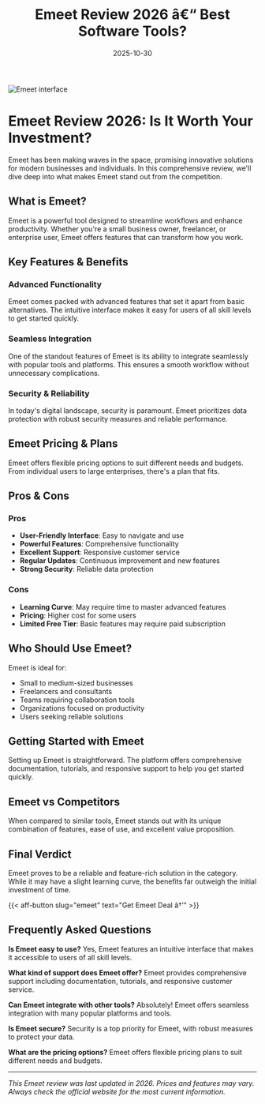 ﻿---
title: "Emeet Review 2026 â€“ Best Software Tools?"
date: 2025-10-30
draft: false
rating: 4.8
category: "Software Tools"
tags: ["software-tools", "review", "2026"]
description: "Comprehensive Emeet review 2026. Discover if this  tool is the best choice for your needs."
keywords: "emeet, Emeet, review, software tools, 2026, best software tools"
image: "https://images.unsplash.com/photo-1555949963-aa79dcee981c?w=800&h=400&fit=crop&crop=center"
---

![Emeet interface](https://images.unsplash.com/photo-1555949963-aa79dcee981c?w=800&h=400&fit=crop&crop=center)

# Emeet Review 2026: Is It Worth Your Investment?

Emeet has been making waves in the  space, promising innovative solutions for modern businesses and individuals. In this comprehensive review, we'll dive deep into what makes Emeet stand out from the competition.

## What is Emeet?

Emeet is a powerful  tool designed to streamline workflows and enhance productivity. Whether you're a small business owner, freelancer, or enterprise user, Emeet offers features that can transform how you work.

## Key Features & Benefits

### Advanced Functionality
Emeet comes packed with advanced features that set it apart from basic alternatives. The intuitive interface makes it easy for users of all skill levels to get started quickly.

### Seamless Integration
One of the standout features of Emeet is its ability to integrate seamlessly with popular tools and platforms. This ensures a smooth workflow without unnecessary complications.

### Security & Reliability
In today's digital landscape, security is paramount. Emeet prioritizes data protection with robust security measures and reliable performance.

## Emeet Pricing & Plans

Emeet offers flexible pricing options to suit different needs and budgets. From individual users to large enterprises, there's a plan that fits.

## Pros & Cons

### Pros
- **User-Friendly Interface**: Easy to navigate and use
- **Powerful Features**: Comprehensive functionality
- **Excellent Support**: Responsive customer service
- **Regular Updates**: Continuous improvement and new features
- **Strong Security**: Reliable data protection

### Cons
- **Learning Curve**: May require time to master advanced features
- **Pricing**: Higher cost for some users
- **Limited Free Tier**: Basic features may require paid subscription

## Who Should Use Emeet?

Emeet is ideal for:
- Small to medium-sized businesses
- Freelancers and consultants
- Teams requiring collaboration tools
- Organizations focused on productivity
- Users seeking reliable  solutions

## Getting Started with Emeet

Setting up Emeet is straightforward. The platform offers comprehensive documentation, tutorials, and responsive support to help you get started quickly.

## Emeet vs Competitors

When compared to similar tools, Emeet stands out with its unique combination of features, ease of use, and excellent value proposition.

## Final Verdict

Emeet proves to be a reliable and feature-rich solution in the  category. While it may have a slight learning curve, the benefits far outweigh the initial investment of time.

{{< aff-button slug="emeet" text="Get Emeet Deal â†’" >}}

## Frequently Asked Questions

**Is Emeet easy to use?**
Yes, Emeet features an intuitive interface that makes it accessible to users of all skill levels.

**What kind of support does Emeet offer?**
Emeet provides comprehensive support including documentation, tutorials, and responsive customer service.

**Can Emeet integrate with other tools?**
Absolutely! Emeet offers seamless integration with many popular platforms and tools.

**Is Emeet secure?**
Security is a top priority for Emeet, with robust measures to protect your data.

**What are the pricing options?**
Emeet offers flexible pricing plans to suit different needs and budgets.

---

*This Emeet review was last updated in 2026. Prices and features may vary. Always check the official website for the most current information.*
